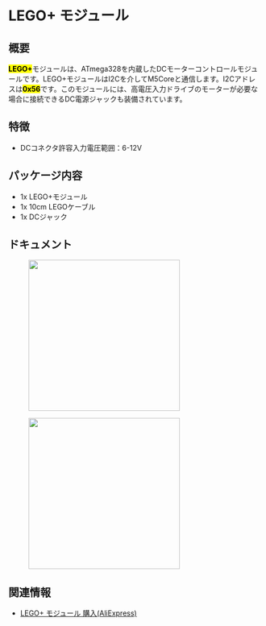 # LEGO+ モジュール

## 概要

<mark>**LEGO+**</mark>モジュールは、ATmega328を内蔵したDCモーターコントロールモジュールです。LEGO+モジュールはI2Cを介してM5Coreと通信します。I2Cアドレスは<mark>**0x56**</mark>です。このモジュールには、高電圧入力ドライブのモーターが必要な場合に接続できるDC電源ジャックも装備されています。
## 特徴

- DCコネクタ許容入力電圧範囲：6-12V

## パッケージ内容

- 1x LEGO+モジュール
- 1x 10cm LEGOケーブル
- 1x DCジャック

## ドキュメント

<!-- - [回路図](https://m5stack.com) -->
<!-- - [サンプルコード](https://github.com/m5stack/M5Stack/tree/master/examples/Modules/LEGO_plus) -->

<figure>
    <img src="assets/img/product_pics/modules/module_lego_plus_01.png" height="300" width="300">
</figure>

<figure>
    <img src="assets/img/product_pics/modules/module_lego_plus_02.png" height="300" width="300">
</figure>

## 関連情報

- [LEGO+ モジュール 購入(AliExpress)](https://www.aliexpress.com/store/product/M5Stack-MEGA328-4-DC-10-DC-I2C/3226069_32961587834.html)
